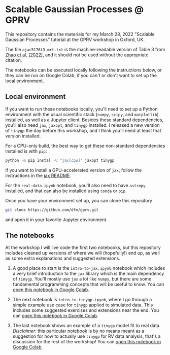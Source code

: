 # Scalable Gaussian Processes @ GPRV

This repository contains the materials for my March 28, 2022 "Scalable Gaussian
Processes" tutorial at the GPRV workshop in Oxford, UK.

The file `ajac5176t3_mrt.txt` is the machine-readable version of Table 3 from
[Zhao et al.
(2022)](https://iopscience.iop.org/article/10.3847/1538-3881/ac5176/meta), and
it should not be used without the appropriate citation.

The notebooks can be executed locally following the instructions below, or they
can be run on Google Colab, if you can't or don't want to set up the local
environment.

## Local environment

If you want to run these notebooks locally, you'll need to set up a Python
environment with the usual scientific stack (`numpy`, `scipy`, and `matplotlib`)
installed, as well as a Jupyter client. Besides these standard dependencies,
you'll also need `jax`, `jaxopt`, and `tinygp` installed. I released a new
version of `tinygp` the day before this workshop, and I think you'll need at
least that version installed.

For a CPU-only build, the best way to get these non-standard dependencies
installed is with `pip`:

```bash
python -m pip instal -U "jax[cpu]" jaxopt tinygp
```

If you want to install a GPU-accelerated version of `jax`, follow the instructions
in the [jax README](https://github.com/google/jax).

For the `real-data.ipynb` notebook, you'll also need to have `astropy`
installed, and that can also be installed using `conda` or `pip`.

Once you have your environment set up, you can clone this repository

```bash
git clone https://github.com/dfm/gprv.git
```

and open it in your favorite Jupyter environment.

## The notebooks

At the workshop I will live code the first two notebooks, but this repository
includes cleaned up versions of where we will (hopefully!) end up, as well as
some extra explanations and suggested extensions.

1. A good place to start is the `intro-to-jax.ipynb` notebook which includes a
   very brief introduction to the `jax` library which is the main dependency of
   `tinygp`. You'll mostly use `jax` a lot like `numpy`, but there are some
   fundamental programming concepts that will be useful to know. You can [open this
   notebook in Google Colab][intro-to-jax].

2. The next notebook is `intro-to-tinygp.ipynb`, where I go through a simple
   example use case for `tinygp` applied to simulated data. This includes some
   suggested exercises and extensions near the end. You can [open this notebook
   in Google Colab][intro-to-tinygp].

3. The last notebook shows an example of a `tinygp` model fit to real data.
   *Disclaimer:* this particular notebook is by no means meant as a suggestion
   for how to actually use `tinygp` for RV data analysis, that's a discussion
   for the rest of the workshop! You can [open this notebook
   in Google Colab][real-data].

[intro-to-jax]: https://colab.research.google.com/github/dfm/gprv/blob/main/intro-to-jax.ipynb
[intro-to-tinygp]: https://colab.research.google.com/github/dfm/gprv/blob/main/intro-to-tinygp.ipynb
[real-data]: https://colab.research.google.com/github/dfm/gprv/blob/main/real-data.ipynb
